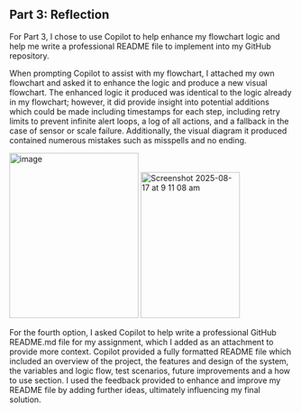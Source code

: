 ## Part 3: Reflection
For Part 3, I chose to use Copilot to help enhance my flowchart logic and help me write a professional README file to implement into my GitHub repository. 

When prompting Copilot to assist with my flowchart, I attached my own flowchart and asked it to enhance the logic and produce a new visual flowchart. The enhanced logic it produced was identical to the logic already in my flowchart; however, it did provide insight into potential additions which could be made including timestamps for each step, including retry limits to prevent infinite alert loops, a log of all actions, and a fallback in the case of sensor or scale failure. Additionally, the visual diagram it produced contained numerous mistakes such as misspells and no ending.

<img width="229" height="293" alt="image" src="https://github.com/user-attachments/assets/15c5638d-81c1-4308-8d8b-5fc420287c94" />
<img width="176" height="259" alt="Screenshot 2025-08-17 at 9 11 08 am" src="https://github.com/user-attachments/assets/cdefee22-b8bc-418a-a4e6-2ed56dedbe0a" />

For the fourth option, I asked Copilot to help write a professional GitHub README.md file for my assignment, which I added as an attachment to provide more context. Copilot provided a fully formatted README file which included an overview of the project, the features and design of the system, the variables and logic flow, test scenarios, future improvements and a how to use section. I used the feedback provided to enhance and improve my README file by adding further ideas, ultimately influencing my final solution.
